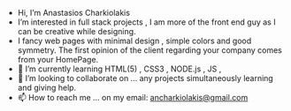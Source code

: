 - Hi, I’m Anastasios Charkiolakis 
- I’m interested in full stack projects , I am more of the front end guy as I can be creative while designing.
- I fancy web pages with minimal design , simple colors and good symmetry. The first opinion of the client regarding your company comes from your HomePage.
- 🌱 I’m currently learning HTML(5) , CSS3 , NODE.js , JS ,
- 💞️ I’m looking to collaborate on ... any projects simultaneously learning and giving help.
- 📫 How to reach me ... on my email: ancharkiolakis@gmail.com

<!---
h4rk1o/h4rk1o is a ✨ special ✨ repository because its `README.md` (this file) appears on your GitHub profile.
You can click the Preview link to take a look at your changes.
--->
